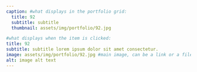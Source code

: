 ```yaml
---
caption: #what displays in the portfolio grid:
  title: 92
  subtitle: subtitle
  thumbnail: assets/img/portfolio/92.jpg

#what displays when the item is clicked:
title: 92
subtitle: subtitle lorem ipsum dolor sit amet consectetur.
image: assets/img/portfolio/92.jpg #main image, can be a link or a file in assets/img/portfolio
alt: image alt text
---
```

